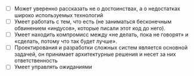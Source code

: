   - [ ] Может уверенно рассказать не о достоинствах, а о недостатках широко используемых технологий 
  - [ ] Умеет работать с тем, что есть (не заниматься бесконечным обвинением «индусов», которые писали этот код до него).
  - [ ] Умеет находить компромисс между «не делать, пока не говорят» и «сделать, потому что так будет лучше».
  - [ ] Проектирования и разработки сложных систем является основной задачей, он принимает архитектурные решения и несет за них ответственность
  - [ ] Умеет управлять ожиданиями
